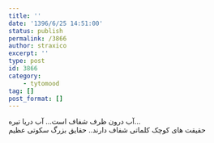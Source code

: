 ```yaml
---
title: ''
date: '1396/6/25 14:51:00'
status: publish
permalink: /3866
author: straxico
excerpt: ''
type: post
id: 3866
category:
    - tytomood
tag: []
post_format: []
---
```

آب درون ظرف شفاف است… آب دریا تیره…  
حقیقت های کوچک کلماتی شفاف دارند.. حقایق بزرگ سکوتی عظیم